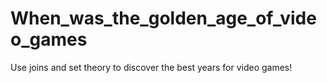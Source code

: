 # When_was_the_golden_age_of_video_games
Use joins and set theory to discover the best years for video games!
